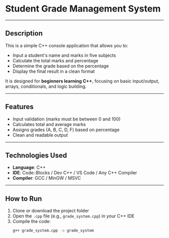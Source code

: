 #  Student Grade Management System

---

##  Description

This is a simple C++ console application that allows you to:

- Input a student's name and marks in five subjects  
- Calculate the total marks and percentage  
- Determine the grade based on the percentage  
- Display the final result in a clean format

It is designed for **beginners learning C++**, focusing on basic input/output, arrays, conditionals, and logic building.

---

##  Features

-  Input validation (marks must be between 0 and 100)  
-  Calculates total and average marks  
-  Assigns grades (A, B, C, D, F) based on percentage  
-  Clean and readable output

---

##  Technologies Used

- **Language**: C++  
- **IDE**: Code::Blocks / Dev C++ / VS Code / Any C++ Compiler  
- **Compiler**: GCC / MinGW / MSVC

---

##  How to Run

1. Clone or download the project folder  
2. Open the `.cpp` file (e.g., `grade_system.cpp`) in your C++ IDE  
3. Compile the code:
   ```bash
   g++ grade_system.cpp -o grade_system
